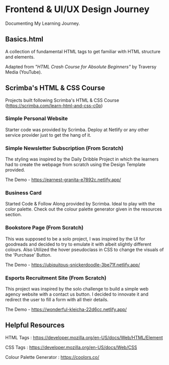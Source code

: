 # Frontend & UI/UX Design Journey
Documenting My Learning Journey.

## Basics.html  
A collection of fundamental HTML tags to get familiar with HTML structure and elements.  

Adapted from *"HTML Crash Course for Absolute Beginners"* by Traversy Media (YouTube).  

## Scrimba's HTML & CSS Course
Projects built following Scrimba's HTML & CSS Course (https://scrimba.com/learn-html-and-css-c0p)

### Simple Personal Website
Starter code was provided by Scrimba.
Deploy at Netlify or any other service provider just to get the hang of it.

### Simple Newsletter Subscription (From Scratch)
The styling was inspired by the Daily Dribble Project in which the learners had to create the webpage from scratch using the Design Template provided.

The Demo - https://earnest-granita-e7892c.netlify.app/ 

### Business Card
Started Code & Follow Along provided by Scrimba. Ideal to play with the color palette. Check out the colour palette generator given in the resources section.

### Bookstore Page (From Scratch)
This was supposed to be a solo project, I was inspired by the UI for goodreads and decided to try to emulate it with albeit slightly different colours.
Also Utilized the hover pseudoclass in CSS to change the visuals of the 'Purchase' Button. 

The Demo - https://ubiquitous-snickerdoodle-3be71f.netlify.app/

### Esports Recruitment Site (From Scratch)
This project was inspired by the solo challenge to build a simple web agency website with a contact us button. I decided to innovate it and redirect the user to fill a form with all their details. 

The Demo - https://wonderful-kleicha-22d6cc.netlify.app/ 

## Helpful Resources
HTML Tags : https://developer.mozilla.org/en-US/docs/Web/HTML/Element 

CSS Tags : https://developer.mozilla.org/en-US/docs/Web/CSS 

Colour Palette Generator : https://coolors.co/ 
